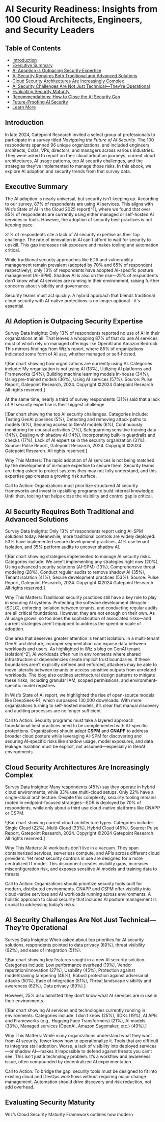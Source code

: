 # AI Security Readiness: Insights from 100 Cloud Architects, Engineers, and Security Leaders

## Table of Contents
- [Introduction](#introduction)
- [Executive Summary](#executive-summary)
- [AI Adoption is Outpacing Security Expertise](#ai-adoption-is-outpacing-security-expertise)
- [AI Security Requires Both Traditional and Advanced Solutions](#ai-security-requires-both-traditional-and-advanced-solutions)
- [Cloud Security Architectures Are Increasingly Complex](#cloud-security-architectures-are-increasingly-complex)
- [AI Security Challenges Are Not Just Technical—They’re Operational](#ai-security-challenges-are-not-just-technical—theyre-operational)
- [Evaluating Security Maturity](#evaluating-security-maturity)
- [Recommendations: How to Close the AI Security Gap](#recommendations-how-to-close-the-ai-security-gap)
- [Future-Proofing AI Security](#future-proofing-ai-security)
- [Learn More](#learn-more)

## Introduction
In late 2024, Gatepoint Research invited a select group of professionals to participate in a survey titled *Navigating the Future of AI Security*. The 100 respondents spanned 96 unique organizations, and included engineers, architects, CxOs, VPs, directors, and managers across various industries. They were asked to report on their cloud adoption journeys, current cloud architectures, AI usage patterns, top AI security challenges, and the strategies they’ve implemented to manage those risks. In this ebook, we explore AI adoption and security trends from that survey data.

## Executive Summary
The AI adoption is nearly universal, but security isn’t keeping up. According to our survey, 87% of respondents are using AI services. This aligns with Wiz’s State of AI in the Cloud 2025 report[^1], where we found that over 85% of respondents are currently using either managed or self-hosted AI services or tools. However, the adoption of security best practices is not keeping pace.

31% of respondents cite a lack of AI security expertise as their top challenge. The rate of innovation in AI can't afford to wait for security to upskill. This gap increases risk exposure and makes tooling and automation critical.

While traditional security approaches like EDR and vulnerability management remain prevalent (adopted by 70% and 65% of respondent respectively), only 13% of respondents have adopted AI-specific posture management (AI-SPM). Shadow AI is also on the rise—25% of respondents don’t know what AI services are running in their environment, raising further concerns about visibility and governance.

Security teams must act quickly. A hybrid approach that blends traditional cloud security with AI-native protections is no longer optional—it's essential.

## AI Adoption is Outpacing Security Expertise
Survey Data Insights: Only 13% of respondents reported no use of AI in their organizations at all. That leaves a whopping 87% of that do use AI services, most of which rely on managed offerings like OpenAI and Amazon Bedrock. This mirrors findings from Wiz's report, where 85% of organizations indicated some form of AI use, whether managed or self-hosted.

![Bar chart showing how organizations are currently using AI. Categories include: My organization is not using AI (13%), Utilizing AI platforms and Frameworks (24%), Building machine learning models in-house (34%), Using pre-trained models (36%), Using AI services (57%). Source: Pulse Report, Gatepoint Research, 2024. Copyright ©2024 Gatepoint Research. All rights reserved.]

At the same time, nearly a third of survey respondents (31%) said that a lack of AI security expertise is their biggest challenge.

![Bar chart showing the top AI security challenges. Categories include: Testing GenAI pipelines (5%), Detecting and removing attack paths to models (6%), Securing access to GenAI models (6%), Continuously monitoring for unusual activities (7%), Safeguarding sensitive training data (14%), Dealing with shadow AI (14%), Incorporating built-in guardrails and checks (17%), Lack of AI expertise in the security organization (31%). Source: Pulse Report, Gatepoint Research, 2024. Copyright ©2024 Gatepoint Research. All rights reserved.]

Why This Matters: The rapid adoption of AI services is not being matched by the development of in-house expertise to secure them. Security teams are being asked to protect systems they may not fully understand, and this expertise gap creates a growing risk surface.

Call to Action: Organizations must prioritize structured AI security frameworks and invest in upskilling programs to build internal knowledge. Until then, tooling that helps close the visibility and control gap is critical.

## AI Security Requires Both Traditional and Advanced Solutions
Survey Data Insights: Only 13% of respondents report using AI-SPM solutions today. Meanwhile, more traditional controls are widely deployed: 53% have implemented secure development practices, 41% use tenant isolation, and 35% perform audits to uncover shadow AI.

![Bar chart showing strategies implemented to manage AI security risks. Categories include: We aren’t implementing any strategies right now (20%), Using advanced security solutions (AI-SPM) (13%), Comprehensive threat modeling (28%), Conduct regular audits to remove shadow AI (35%), Tenant isolation (41%), Secure development practices (53%). Source: Pulse Report, Gatepoint Research, 2024. Copyright ©2024 Gatepoint Research. All rights reserved.]

Why This Matters: Traditional security practices still have a key role to play in securing AI systems. Protecting the software development lifecycle (SDLC), enforcing isolation between tenants, and conducting regular audits are all critical foundations. However, they are not enough on their own. As AI usage grows, so too does the sophistication of associated risks—and current strategies aren't equipped to address the speed or scale of adoption.

One area that deserves greater attention is tenant isolation. In a multi-tenant GenAI architecture, improper segmentation can expose data between workloads and users. As highlighted in Wiz's blog on GenAI tenant isolation[^2], AI workloads often run in environments where shared infrastructure or dependencies create implicit trust boundaries. If these boundaries aren’t explicitly defined and enforced, attackers may be able to move laterally between tenants or access sensitive outputs from unrelated workloads. The blog also outlines architectural design patterns to mitigate these risks, including granular IAM, scoped permissions, and environment-specific model registries.

In Wiz's State of AI report, we highlighted the rise of open-source models like DeepSeek-R1, which surpassed 130,000 downloads. With more organizations turning to self-hosted models, it’s clear that manual discovery and auditing processes are no longer sufficient.

Call to Action: Security programs must take a layered approach: foundational best practices need to be complemented with AI-specific protections. Organizations should adopt **CSPM** and **CNAPP** to address broader cloud posture while leveraging AI-SPM for discovering and securing AI-specific risks like shadow usage, model exposures, and data leakage. Isolation must be explicit, not assumed—especially in GenAI environments.

## Cloud Security Architectures Are Increasingly Complex
Survey Data Insights: Many respondents (45%) say they operate in hybrid cloud environments, while 33% use multi-cloud setups. Only 22% have a single-cloud architecture. Despite this complexity, security tooling remains rooted in endpoint-focused strategies—EDR is deployed by 70% of respondents, while only about a third use cloud-native platforms like CNAPP or CSPM.

![Bar chart showing current cloud architecture types. Categories include: Single Cloud (22%), Multi-Cloud (33%), Hybrid Cloud (45%). Source: Pulse Report, Gatepoint Research, 2024. Copyright ©2024 Gatepoint Research. All rights reserved.]

Why This Matters: AI workloads don’t live in a vacuum. They span containerized services, serverless compute, and APIs across different cloud providers. Yet most security controls in use are designed for a more centralized IT model. This disconnect creates visibility gaps, increases misconfiguration risk, and exposes sensitive AI models and training data to threats.

Call to Action: Organizations should prioritize security tools built for modern, distributed environments. CNAPP and CSPM offer visibility into cloud-native services and AI workloads running across environments. A holistic approach to cloud security that includes AI posture management is crucial to addressing today’s risks.

## AI Security Challenges Are Not Just Technical—They’re Operational
Survey Data Insights: When asked about top priorities for AI security solutions, respondents pointed to data privacy (69%), threat visibility (62%), and ease of integration (51%).

![Bar chart showing key features sought in a new AI security solution. Categories include: Low performance overhead (19%), Vendor reputation/innovation (27%), Usability (45%), Protection against model/training tampering (46%), Robust protection against adversarial attacks (50%), Ease of integration (51%), Threat landscape visibility and awareness (62%), Data privacy (69%).]

However, 25% also admitted they don’t know what AI services are in use in their environments.

![Bar chart showing AI services and technologies currently running in environments. Categories include: I don’t know (25%), SDKs (19%), AI APIs and Frameworks (e.g., Hugging Face Transformers) (21%), AI models (33%), Managed services (OpenAI, Amazon Sagemaker, etc.) (49%).]

Why This Matters: While many organizations understand what they want from AI security, fewer know how to operationalize it. Tools that are difficult to integrate stall adoption. Worse, a lack of visibility into deployed services—or shadow AI—makes it impossible to defend against threats you can’t see. This isn’t just a technology problem. It’s a workflow and awareness issue, often compounded by decentralized AI experimentation.

Call to Action: To bridge the gap, security tools must be designed to fit into existing cloud and DevOps workflows without requiring major change management. Automation should drive discovery and risk reduction, not add overhead.

## Evaluating Security Maturity
Wiz’s Cloud Security Maturity Framework outlines how modern